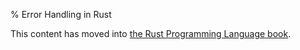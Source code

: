 % Error Handling in Rust

This content has moved into
[the Rust Programming Language book](book/error-handling.html).
